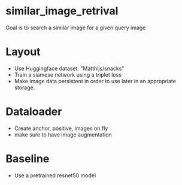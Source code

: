 # similar_image_retrival

Goal is to search a similar image for a given query image

# Layout
- Use Huggingface dataset: "Matthijs/snacks"
- Train a siamese network using a triplet loss
- Make image data persistent in order to use later in an appropriate storage.


# Dataloader
- Create anchor, positive, images on fly
- make sure to have image augmentation


# Baseline
- Use a pretrained resnet50 model

